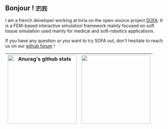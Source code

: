 ## Bonjour ! 🇫🇷

I am a french developer working at Inria on the open-source project [SOFA](https://www.github.com/sofa-framework/sofa). 
It is a FEM-based interactive simulation framework mainly focused on soft tissue simulation used mainly for medical and soft-robotics applications.

If you have any question or you want to try SOFA out, don't hesitate to reach us on our [github forum](https://github.com/sofa-framework/sofa/discussions) ! 

| <img align="center"  height=220 src="https://github-readme-stats-gray-sigma-75.vercel.app//api?username=bakpaul&show_icons=true&include_all_commits=true&theme=calm&hide_border=true" alt="Anurag's github stats" /> | <img align="center"  height=220 src="https://github-readme-stats-gray-sigma-75.vercel.app/api/top-langs/?username=bakpaul&layout=donut&size_weight=0.5&count_weight=0.5&theme=calm&hide_border=true&exclude_repo=ANR-Radian,github-readme-stats" /> |
| ------------- | ------------- |
